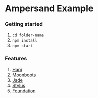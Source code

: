 # Ampersand Example


### Getting started

1. `cd folder-name`
1. `npm install`
1. `npm start`

### Features

1. [Hapi](http://hapijs.com/)
1. [Moonboots](https://github.com/HenrikJoreteg/moonboots)
1. [Jade](http://jade-lang.com/)
1. [Stylus](http://learnboost.github.io/stylus/)
1. [Foundation](http://foundation.zurb.com/)
